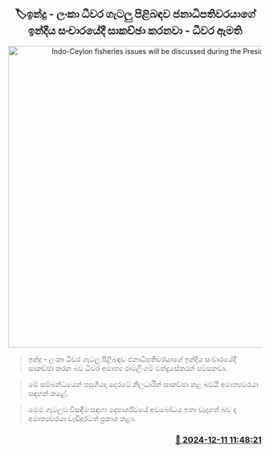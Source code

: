 <p align='center'><b><h2 align='center' title='Indo-Ceylon fisheries issues will be discussed during the President's visit to India - Fisheries Minister'>🏷ඉන්දු - ලංකා ධීවර ගැටලු පිළිබඳව ජනාධිපතිවරයාගේ ඉන්දීය සංචාරයේදී සාකච්ඡා කරනවා - ධීවර ඇමති</h2></b></p>
<p align='center'><img src='https://helakuru.sgp1.cdn.digitaloceanspaces.com/esana/images/lib/chandrasekaran.jpg' width='600' alt='Indo-Ceylon fisheries issues will be discussed during the President's visit to India - Fisheries Minister'></p>

> ඉන්දු - ලංකා ධීවර ගැටලු පිළිබඳව ජනාධිපතිවරයාගේ ඉන්දීය සංචාරයේදී සාකච්ඡා කරන බව ධීවර අමාත්‍ය රාමලිංගම් චන්ද්‍රසේකරන් පවසනවා.

> මේ සම්බන්ධයෙන් පසුගියදා දෙරටේ නිලධාරීන් සාකච්ඡා කළ බවයි අමාත්‍යවරයා සඳහන් කළේ.

> මෙම ගැටලුව විසඳීම සඳහා දෙපාර්ශ්වයේ අවබෝධය ඉතා වැදගත් බව ද අමාත්‍යවරයා වැඩිදුරටත් ප්‍රකාශ කළා. 



<h3 align='right'><a href='https://www.helakuru.lk/esana/p/105822/'>📅 2024-12-11 11:48:21</a></h3>
